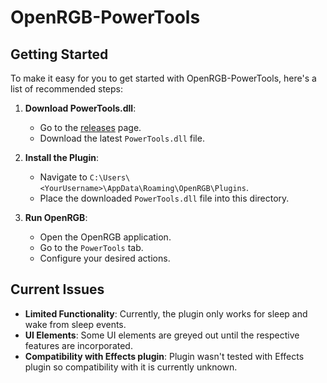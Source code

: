 # OpenRGB-PowerTools

## Getting Started

To make it easy for you to get started with OpenRGB-PowerTools, here's a list of recommended steps:

1. **Download PowerTools.dll**:
    - Go to the [releases](https://github.com/tfurci/OpenRGB-PowerTools/releases) page.
    - Download the latest `PowerTools.dll` file.

2. **Install the Plugin**:
    - Navigate to `C:\Users\<YourUsername>\AppData\Roaming\OpenRGB\Plugins`.
    - Place the downloaded `PowerTools.dll` file into this directory.

3. **Run OpenRGB**:
    - Open the OpenRGB application.
    - Go to the `PowerTools` tab.
    - Configure your desired actions.

## Current Issues

- **Limited Functionality**: Currently, the plugin only works for sleep and wake from sleep events.
- **UI Elements**: Some UI elements are greyed out until the respective features are incorporated.
- **Compatibility with Effects plugin**: Plugin wasn't tested with Effects plugin so compatibility with it is currently unknown.
